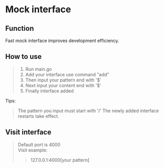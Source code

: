 # Mock interface

## Function
Fast mock interface improves development efficiency.

## How to use
>1. Run main.go
>2. Add your interface use command "add"
>3. Then input your pattern end with '$'
>4. Next input your content end with '$'
>5. Finally interface added

Tips: 
> The pattern you input must start with '/'
> The newly added interface restarts take effect.

## Visit interface
>Default port is 4000  
>Visit example:  
>>127.0.0.1:4000[your pattern]


